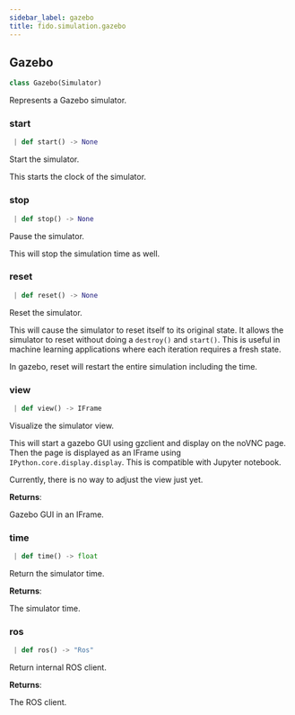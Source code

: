```yaml
---
sidebar_label: gazebo
title: fido.simulation.gazebo
---
```


## Gazebo

```python
class Gazebo(Simulator)
```

Represents a Gazebo simulator.

### start

```python
 | def start() -> None
```

Start the simulator.

This starts the clock of the simulator.

### stop

```python
 | def stop() -> None
```

Pause the simulator.

This will stop the simulation time as well.

### reset

```python
 | def reset() -> None
```

Reset the simulator.

This will cause the simulator to reset itself to its original state.
It allows the simulator to reset without doing a `destroy()` and `start()`.
This is useful in machine learning applications where each iteration
requires a fresh state.

In gazebo, reset will restart the entire simulation including the time.

### view

```python
 | def view() -> IFrame
```

Visualize the simulator view.

This will start a gazebo GUI using gzclient and display on the noVNC page. Then
the page is displayed as an IFrame using `IPython.core.display.display`. This is
compatible with Jupyter notebook.

Currently, there is no way to adjust the view just yet.

**Returns**:

  Gazebo GUI in an IFrame.

### time

```python
 | def time() -> float
```

Return the simulator time.

**Returns**:

  The simulator time.

### ros

```python
 | def ros() -> "Ros"
```

Return internal ROS client.

**Returns**:

  The ROS client.

